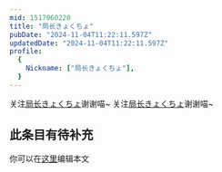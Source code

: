 ```yaml
---
mid: 1517060220
title: "局长きょくちょ"
pubDate: "2024-11-04T11:22:11.597Z"
updatedDate: "2024-11-04T11:22:11.597Z"
profile:
  {
    Nickname: ["局长きょくちょ"],
  }
---
```


关注[局长きょくちょ](https://space.bilibili.com/1517060220)谢谢喵~ 关注[局长きょくちょ](https://space.bilibili.com/1517060220)谢谢喵~

## 此条目有待补充
你可以在[这里](https://github.com/Yuhanawa/VTuber.ICU-Content/edit/master/v/局长きょくちょ/index.md)编辑本文
